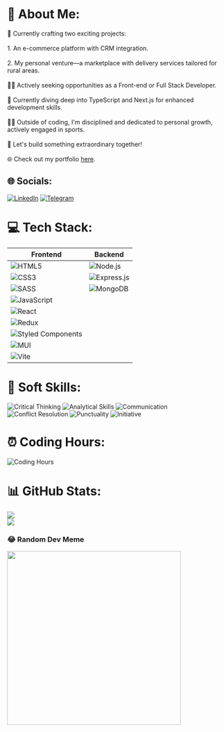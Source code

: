 # 💼 About Me:
🔭 Currently crafting two exciting projects:<br>   
    1. An e-commerce platform with CRM integration.<br>   
    2. My personal venture—a marketplace with delivery services tailored for rural areas.<br><br>👨‍💻 Actively seeking opportunities as a Front-end or Full Stack Developer.<br><br>🌱 Currently diving deep into TypeScript and Next.js for enhanced development skills.<br><br>🏋️‍♂️ Outside of coding, I'm disciplined and dedicated to personal growth, actively engaged in sports.<br><br>🎯 Let's build something extraordinary together!<br><br>🌐 Check out my portfolio [here](https://tkachenko01001.github.io/Portfolio/).

## 🌐 Socials:
[![LinkedIn](https://img.shields.io/badge/LinkedIn-%230077B5.svg?logo=linkedin&logoColor=white)](https://linkedin.com/in/denis-tkachenko-developer)
[![Telegram](https://img.shields.io/badge/Telegram-%232CA5E0.svg?logo=telegram&logoColor=white)](https://t.me/Tk_d_01)

# 💻 Tech Stack:
| Frontend | Backend |
| -------- | ------- |
| ![HTML5](https://img.shields.io/badge/HTML5-%23E34F26.svg?style=for-the-badge&logo=html5&logoColor=white) | ![Node.js](https://img.shields.io/badge/node.js-6DA55F?style=for-the-badge&logo=node.js&logoColor=white) |
| ![CSS3](https://img.shields.io/badge/CSS3-%231572B6.svg?style=for-the-badge&logo=css3&logoColor=white) | ![Express.js](https://img.shields.io/badge/express.js-%23404d59.svg?style=for-the-badge&logo=express&logoColor=%2361DAFB) |
| ![SASS](https://img.shields.io/badge/SASS-hotpink.svg?style=for-the-badge&logo=SASS&logoColor=white) | ![MongoDB](https://img.shields.io/badge/MongoDB-%234ea94b.svg?style=for-the-badge&logo=mongodb&logoColor=white) |
| ![JavaScript](https://img.shields.io/badge/javascript-%23323330.svg?style=for-the-badge&logo=javascript&logoColor=%23F7DF1E) | |
| ![React](https://img.shields.io/badge/react-%2320232a.svg?style=for-the-badge&logo=react&logoColor=%2361DAFB) | |
| ![Redux](https://img.shields.io/badge/redux-%23593d88.svg?style=for-the-badge&logo=redux&logoColor=white) | |
| ![Styled Components](https://img.shields.io/badge/styled--components-DB7093?style=for-the-badge&logo=styled-components&logoColor=white) | |
| ![MUI](https://img.shields.io/badge/MUI-%230081CB.svg?style=for-the-badge&logo=mui&logoColor=white) | |
| ![Vite](https://img.shields.io/badge/vite-%23646CFF.svg?style=for-the-badge&logo=vite&logoColor=white) | |

# 🚀 Soft Skills:
![Critical Thinking](https://img.shields.io/badge/Critical%20Thinking-%23FF5733.svg?style=for-the-badge&logoColor=white) ![Analytical Skills](https://img.shields.io/badge/Analytical%20Skills-%234EA94B.svg?style=for-the-badge&logoColor=white) ![Communication](https://img.shields.io/badge/Communication-%23007ACC.svg?style=for-the-badge&logoColor=white) ![Conflict Resolution](https://img.shields.io/badge/Conflict%20Resolution-%23FFC300.svg?style=for-the-badge&logoColor=white) ![Punctuality](https://img.shields.io/badge/Punctuality-%23000000.svg?style=for-the-badge&logoColor=white) ![Initiative](https://img.shields.io/badge/Initiative-%23008B8B.svg?style=for-the-badge&logoColor=white)

# ⏰ Coding Hours:
![Coding Hours](https://img.shields.io/badge/700%2B-blue?style=for-the-badge&labelColor=black&logoColor=white)

# 📊 GitHub Stats:
![](https://github-readme-stats.vercel.app/api?username=Tkachenko01001&theme=react&hide_border=false&include_all_commits=false&count_private=false)<br/>
![](https://github-readme-streak-stats.herokuapp.com/?user=Tkachenko01001&theme=react&hide_border=false)<br/>

### 😂 Random Dev Meme
<img src='https://randommeme-five.vercel.app/' style="height: 400px;"/>

<!-- Proudly created with GPRM ( https://gprm.itsvg.in ) -->
